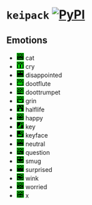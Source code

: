# `keipack` [![PyPI](https://img.shields.io/pypi/v/keipack.svg)](https://pypi.org/project/keipack/)

## Emotions

- ![](./media/cat.png) cat
- ![](./media/cry.png) cry
- ![](./media/disappointed.png) disappointed
- ![](./media/dootflute.png) dootflute
- ![](./media/doottrumpet.png) doottrumpet
- ![](./media/grin.png) grin
- ![](./media/halflife.png) halflife
- ![](./media/happy.png) happy
- ![](./media/key.png) key
- ![](./media/keyface.png) keyface
- ![](./media/neutral.png) neutral
- ![](./media/question.png) question
- ![](./media/smug.png) smug
- ![](./media/surprised.png) surprised
- ![](./media/wink.png) wink
- ![](./media/worried.png) worried
- ![](./media/x.png) x